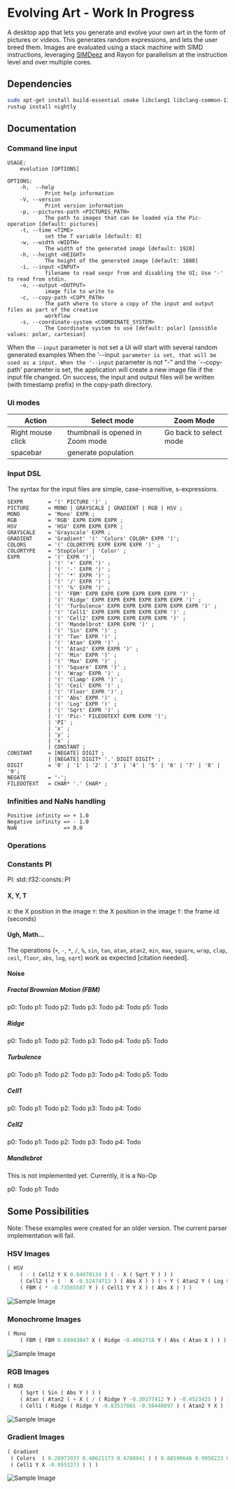 # Evolving Art - Work In Progress
A desktop app that lets you generate and evolve your own art in the form of pictures or videos.
This generates random expressions, and lets the user breed them. Images are evaluated using a stack machine with SIMD instructions, leveraging [SIMDeez](https://github.com/jackmott/simdeez)
and Rayon for parallelism at the instruction level and over multiple cores.

## Dependencies

```bash
sudo apt-get install build-essential cmake libclang1 libclang-common-11-dev
rustup install nightly
```

## Documentation

### Command line input


```text
USAGE:
    evolution [OPTIONS]

OPTIONS:
    -h,  --help
            Print help information
    -V, --version
            Print version information
    -p, --pictures-path <PICTURES_PATH>
            The path to images that can be loaded via the Pic- operation [default: pictures]
    -t, --time <TIME>
            set the T variable [default: 0]
    -w, --width <WIDTH>
            The width of the generated image [default: 1920]
    -h, --height <HEIGHT>
            The height of the generated image [default: 1080]
    -i, --input <INPUT>
            filename to read sexpr from and disabling the UI; Use '-' to read from stdin.
    -o, --output <OUTPUT>
            image file to write to
    -c, --copy-path <COPY_PATH>
            The path where to store a copy of the input and output files as part of the creative
            workflow
    -s, --coordinate-system <COORDINATE_SYSTEM>
            The Coordinate system to use [default: polar] [possible values: polar, cartesian]

```

When the `--input` parameter is not set a Ui will start with several random generated examples
When the '--input` parameter is set, that will be used as a input.
When the '--input` parameter is not "-" and the `--copy-path' parameter is set, the application will create a new image file if the input file changed. On success, the input and output files will be written (with timestamp prefix) in the copy-path directory.

### Ui modes

| Action | Select mode | Zoom Mode |
| ------ | ----------- | --------- |
| Right mouse click | thumbnail is opened in Zoom mode | Go back to select mode |
| spacebar | generate population | |

### Input DSL

The syntax for the input files are simple, case-insensitive, s-expressions.

```ebnf
SEXPR        = '(' PICTURE ')' ;
PICTURE      = MONO | GRAYSCALE | GRADIENT | RGB | HSV ;
MONO         = 'Mono' EXPR ;
RGB          = 'RGB' EXPR EXPR EXPR ;
HSV          = 'HSV' EXPR EXPR EXPR ;
GRAYSCALE    = 'Grayscale' EXPR ;
GRADIENT     = 'Gradient' '(' 'Colors' COLOR* EXPR ')';
COLORS       = '(' COLORTYPE EXPR EXPR EXPR ')' ;
COLORTYPE    = 'StopColor' | 'Color' ;
EXPR         = '(' EXPR ')';
             | '(' '+' EXPR ')' ;
             | '(' '-' EXPR ')' ;
             | '(' '*' EXPR ')' ;
             | '(' '/' EXPR ')' ;
             | '(' '%' EXPR ')' ;
             | '(' 'FBM' EXPR EXPR EXPR EXPR EXPR EXPR ')' ;
             | '(' 'Ridge' EXPR EXPR EXPR EXPR EXPR EXPR ')' ;
             | '(' 'Turbulence' EXPR EXPR EXPR EXPR EXPR EXPR ')' ;
             | '(' 'Cell1' EXPR EXPR EXPR EXPR EXPR ')' ;
             | '(' 'Cell2' EXPR EXPR EXPR EXPR EXPR ')' ;
             | '(' 'Mandelbrot' EXPR EXPR ')' ;
             | '(' 'Sin' EXPR ')' ;
             | '(' 'Tan' EXPR ')' ;
             | '(' 'Atan' EXPR ')' ;
             | '(' 'Atan2' EXPR EXPR ')' ;
             | '(' 'Min' EXPR ')' ;
             | '(' 'Max' EXPR ')' ;
             | '(' 'Square' EXPR ')' ;
             | '(' 'Wrap' EXPR ')' ;
             | '(' 'Clamp' EXPR ')' ;
             | '(' 'Ceil' EXPR ')' ;
             | '(' 'Floor' EXPR ')' ;
             | '(' 'Abs' EXPR ')' ;
             | '(' 'Log' EXPR ')' ;
             | '(' 'Sqrt' EXPR ')' ;
             | '(' 'Pic-' FILEDOTEXT EXPR EXPR ')';
             | 'PI' ;
             | 'x' ;
             | 'y' ;
             | 'x' ;
             | CONSTANT ;
CONSTANT     = [NEGATE] DIGIT ;
             | [NEGATE] DIGIT* '.' DIGIT DIGIT* ;
DIGIT        = '0' | '1' | '2' | '3' | '4' | '5' | '6' | '7' | '8' | '9';
NEGATE       = '-';
FILEDOTEXT   = CHAR* '.' CHAR* ;
```

### Infinities and NaNs handling

```text
Positive infinity => + 1.0
Negative infinity => - 1.0
NaN               => 0.0
```

### Operations

### Constants PI

PI: std::f32::consts::PI

#### X, Y, T

`X`: the X position in the image
`Y`: the X position in the image
`T`: the frame id (seconds)

#### Ugh, Math...

The operations (`+`, `-`, `*`, `/`, `%`, `sin`, `tan`, `atan`, `atan2`, `min`, `max`, `square`, `wrap`, `clap`, `ceil`, `floor`, `abs`, `log`, `sqrt`) work as expected [citation needed].

#### Noise

##### Fractal Brownian Motion (FBM)

p0: Todo
p1: Todo
p2: Todo
p3: Todo
p4: Todo
p5: Todo

##### Ridge

p0: Todo
p1: Todo
p2: Todo
p3: Todo
p4: Todo
p5: Todo

##### Turbulence

p0: Todo
p1: Todo
p2: Todo
p3: Todo
p4: Todo
p5: Todo

##### Cell1

p0: Todo
p1: Todo
p2: Todo
p3: Todo
p4: Todo


##### Cell2

p0: Todo
p1: Todo
p2: Todo
p3: Todo
p4: Todo

##### Mandlebrot

This is not implemented yet.
Currently, it is a No-Op

p0: Todo
p1: Todo

## Some Possibilities

Note: These examples were created for an older version. The current parser implementation will fail.

### HSV Images
```lisp
( HSV    
    ( - ( Cell2 Y X 0.84070134 ) ( - X ( Sqrt Y ) ) )     
    ( Cell2 ( + ( - X -0.52474713 ) ( Abs X ) ) ( + Y ( Atan2 Y ( Log 0.8803401 ) ) ) ( Abs ( Sqrt ( FBM X ( Cell1 0.10496092 Y Y ) -0.10098362 ) ) ) )    
    ( FBM ( * -0.73565507 Y ) ( Cell1 Y Y X ) ( Abs X ) ) )
 ```

![Sample Image](/samples/hsv_noise.png)

### Monochrome Images
```lisp
( Mono    
    ( FBM ( FBM 0.69943047 X ( Ridge -0.4082718 Y ( Abs ( Atan X ) ) ) ) ( Atan2 ( Log ( Sqrt ( Turbulence Y X X ) ) ) ( FBM ( - ( Ridge Y ( Cell2 Y X Y ) Y ) -0.7674043 ) ( Sqrt -0.81428957 ) -0.43793464 ) ) ( Cell1 ( - 0.4862821 0.66654444 ) ( Ridge Y Y Y ) ( FBM X Y X ) ) ) )
```

![Sample Image](/samples/bw_noise.png)

### RGB Images
```lisp
( RGB    
    ( Sqrt ( Sin ( Abs Y ) ) )     
    ( Atan ( Atan2 ( + X ( / ( Ridge Y -0.30377412 Y ) -0.4523425 ) ) ( + ( Turbulence 0.95225644 ( Tan Y ) Y ) -0.46079302 ) ) )    
    ( Cell1 ( Ridge ( Ridge Y -0.83537865 -0.50440097 ) ( Atan2 Y X ) ( Sin 0.20003605 ) ) ( Sqrt ( Cell1 ( FBM Y X 0.8879242 ) 0.23509383 -0.4539826 ) ) ( Atan2 ( * X ( Ridge 0.6816149 X Y ) ) ( Cell1 ( Sin ( Turbulence X -0.25605845 Y ) ) -0.30595016 Y ) ) ) )
```

![Sample Image](/samples/rgb_noise.png)


### Gradient Images
```lisp
( Gradient
 ( Colors  ( 0.28973937 0.40621173 0.4788941 ) ( 0.88590646 0.9958223 0.6819649 ) ( 0.623574 0.39478934 0.97536874 ) ( 0.5160972 0.011721611 0.055956483 ) ( 0.88893497 0.8329935 0.587783 ) 
 ( Cell1 Y X -0.9553273 ) ) )
 ```

![Sample Image](/samples/gradient.png)
